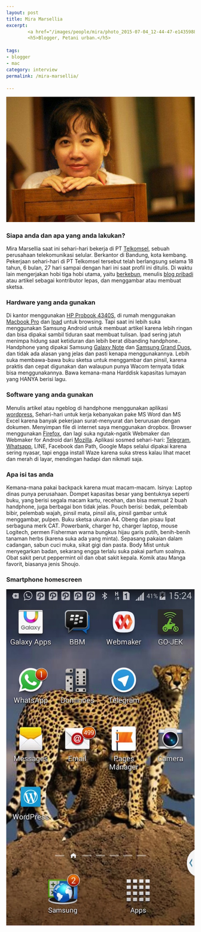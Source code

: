 ```yaml
---
layout: post
title: Mira Marsellia
excerpt:
        <a href="/images/people/mira/photo_2015-07-04_12-44-47-e1435988742176.jpg"><img src="/images/people/mira/photo_2015-07-04_12-44-47-e1435988742176.jpg" alt="Mira Marsellia"  /></a>
        <h5>Blogger, Petani urban.</h5>

tags:
- blogger
- mac
category: interview
permalink: /mira-marsellia/

---
```


<a href="/images/people/mira/photo_2015-07-04_12-44-47-e1435988742176.jpg"><img src="/images/people/mira/photo_2015-07-04_12-44-47-e1435988742176.jpg" alt="Mira Marsellia"  /></a>
<!--more-->

<h3>Siapa anda dan apa yang anda lakukan?</h3>
<p>Mira Marsellia saat ini sehari-hari bekerja di PT <a href="http://telkomsel.co.id/">Telkomsel</a>, sebuah perusahaan telekomunikasi selular. Berkantor di Bandung, kota kembang. Pekerjaan sehari-hari di PT Telkomsel tersebut telah berlangsung selama 18 tahun, 6 bulan, 27 hari sampai dengan hari ini saat profil ini ditulis. Di waktu lain mengerjakan hobi tiga hobi utama, yaitu <a href="https://www.facebook.com/RafinaGreen">berkebun</a>, menulis <a href="http://miramarsellia.com/">blog pribadi</a> atau artikel sebagai kontributor lepas, dan menggambar atau membuat sketsa. </p>

<h3>Hardware yang anda gunakan</h3>
<p>
Di kantor menggunakan <a href="http://h20564.www2.hp.com/hpsc/doc/public/display?docId=emr_na-c03331542">HP Probook 4340S</a>,  di rumah menggunakan <a href="https://www.apple.com/macbook-pro/">Macbook Pro</a> dan <a href="https://www.apple.com/ipad/">Ipad</a> untuk browsing. Tapi saat ini lebih suka menggunakan Samsung Android untuk membuat artikel karena lebih ringan dan bisa dipakai sambil tiduran saat membuat tulisan. Ipad sering jatuh menimpa hidung saat ketiduran dan lebih berat dibanding handphone..
Handphone yang dipakai Samsung <a href="https://en.wikipedia.org/wiki/Samsung_Galaxy_Note_4">Galaxy Note</a> dan <a href="https://en.wikipedia.org/wiki/Samsung_Galaxy_Duos">Samsung Grand Duos</a>, dan tidak ada alasan yang jelas dan pasti kenapa menggunakannya.
Lebih suka membawa-bawa buku sketsa untuk menggambar dan pinsil, karena praktis dan cepat digunakan dan  walaupun punya Wacom ternyata tidak bisa menggunakannya. Bawa kemana-mana Harddisk kapasitas lumayan yang HANYA berisi lagu.
</p>

<h3>Software yang anda gunakan</h3>
<p>Menulis artikel atau ngeblog di handphone menggunakan aplikasi <a href="https://wordpress.org/">wordpress</a>, Sehari-hari untuk kerja kebanyakan pake MS Word dan MS Excel karena banyak pekerjaan surat-menyurat dan berurusan dengan dokumen.
Menyimpan file di internet saya menggunakan dropbox. Browser menggunakan <a href="https://www.mozilla.org/en-US/firefox/new/">Firefox</a>, dan lagi suka ngutak-ngatik Webmaker dan Webmaker for Android dari <a href="https://www.mozilla.org/en-US/">Mozilla</a>.
Aplikasi sosmed sehari-hari: <a href="https://telegram.org/">Telegram</a>, <a href="https://www.whatsapp.com/">Whatsapp</a>, LINE, Facebook dan Path, Google Maps selalui dipakai karena sering nyasar, tapi engga install Waze karena suka stress kalau lihat macet dan merah di layar, mendingan hadapi dan nikmati saja.
</p>

<h3>Apa isi tas anda</h3>
<p>
Kemana-mana pakai backpack karena muat macam-macam. Isinya: Laptop dinas punya perusahaan. Dompet kapasitas besar yang bentuknya seperti buku, yang berisi segala macam kartu,  recehan, dan bisa memuat 2 buah handphone, juga berbagai bon tidak jelas.
Pouch berisi: bedak, pelembab bibir, pelembab wajah, pinsil mata, pinsil alis, pinsil gambar untuk menggambar, pulpen.
Buku sketsa ukuran A4. Obeng dan pisau lipat serbaguna merk CAT. Powerbank, charger hp, charger laptop, mouse Logitech, permen Fisherman warna bungkus hijau garis putih, benih-benih tanaman herbs (karena suka ada yang minta). Sepasang pakaian dalam cadangan, sabun cuci muka, sikat gigi dan pasta. Body Mist untuk menyegarkan badan, sekarang engga terlalu suka pakai parfum soalnya. Obat sakit perut peppermint oil dan obat sakit kepala. Komik atau Manga favorit, biasanya jenis Shoujo.
</p>

<h3>Smartphone homescreen</h3>
<a href="/images/people/mira/hs-mira.jpg"><img src="/images/people/mira/hs-mira.jpg" alt="Homescreen Mira Marsellia " /></a>
